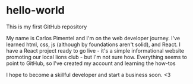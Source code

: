 # hello-world
This is my first GitHub repository

My name is Carlos Pimentel and I'm on the web developer journey. I've learned html, css, js (although by foundations aren't solid), and React. 
I have a React project ready to go live - it's a simple informational website promoting our local lions club - but I'm not sure how. 
Everything seems to point to GitHub, so I've created my account and learning the how-tos

I hope to become a skillful developer and start a business soon. <3
